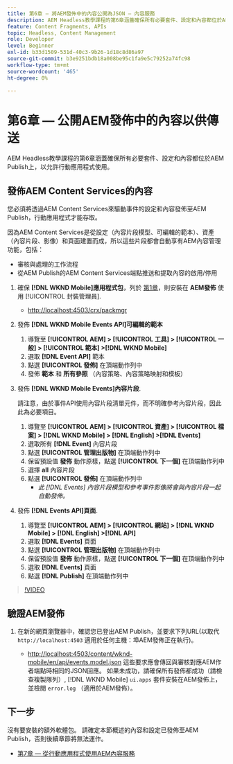 ```yaml
---
title: 第6章 — 將AEM發佈中的內容公開為JSON — 內容服務
description: AEM Headless教學課程的第6章涵蓋確保所有必要套件、設定和內容都位於AEM Publish上，以允許從行動應用程式使用。
feature: Content Fragments, APIs
topic: Headless, Content Management
role: Developer
level: Beginner
exl-id: b33d1509-531d-40c3-9b26-1d18c8d86a97
source-git-commit: b3e9251bdb18a008be95c1fa9e5c79252a74fc98
workflow-type: tm+mt
source-wordcount: '465'
ht-degree: 0%

---
```


# 第6章 — 公開AEM發佈中的內容以供傳送

AEM Headless教學課程的第6章涵蓋確保所有必要套件、設定和內容都位於AEM Publish上，以允許行動應用程式使用。

## 發佈AEM Content Services的內容

您必須將透過AEM Content Services來驅動事件的設定和內容發佈至AEM Publish，行動應用程式才能存取。

因為AEM Content Services是從設定（內容片段模型、可編輯的範本）、資產（內容片段、影像）和頁面建置而成，所以這些片段都會自動享有AEM內容管理功能，包括：

* 審核與處理的工作流程
* 從AEM Publish的AEM Content Services端點推送和提取內容的啟用/停用

1. 確保 **[!DNL WKND Mobile]應用程式包**，列於 [第1章](./chapter-1.md#wknd-mobile-application-packages)，則安裝在 **AEM發佈** 使用 [!UICONTROL 封裝管理員].
   * [http://localhost:4503/crx/packmgr](http://localhost:4503/crx/packmgr)

1. 發佈 **[!DNL WKND Mobile Events API]可編輯的範本**
   1. 導覽至 **[!UICONTROL AEM] > [!UICONTROL 工具] > [!UICONTROL 一般] > [!UICONTROL 範本] >[!DNL WKND Mobile]**
   1. 選取 **[!DNL Event API]** 範本
   1. 點選 **[!UICONTROL 發佈]** 在頂端動作列中
   1. 發佈 **範本** 和 **所有參照** （內容策略、內容策略映射和模板）

1. 發佈 **[!DNL WKND Mobile Events]內容片段**.

   請注意，由於事件API使用內容片段清單元件，而不明確參考內容片段，因此此為必要項目。

   1. 導覽至 **[!UICONTROL AEM] > [!UICONTROL 資產] > [!UICONTROL 檔案] > [!DNL WKND Mobile] > [!DNL English] >[!DNL Events]**
   1. 選取所有 **[!DNL Event]** 內容片段
   1. 點選 **[!UICONTROL 管理出版物]** 在頂端動作列中
   1. 保留預設值 **發佈** 動作原樣，點選 **[!UICONTROL 下一個]** 在頂端動作列中
   1. 選擇 **all** 內容片段
   1. 點選 **[!UICONTROL 發佈]** 在頂端動作列中
      * *此 [!DNL Events] 內容片段模型和參考事件影像將會與內容片段一起自動發佈。*

1. 發佈 **[!DNL Events API]頁面**.
   1. 導覽至 **[!UICONTROL AEM] > [!UICONTROL 網站] > [!DNL WKND Mobile] > [!DNL English] >[!DNL API]**
   1. 選取 **[!DNL Events]** 頁面
   1. 點選 **[!UICONTROL 管理出版物]** 在頂端動作列中
   1. 保留預設值 **發佈** 動作原樣，點選 **[!UICONTROL 下一個]** 在頂端動作列中
   1. 選取 **[!DNL Events]** 頁面
   1. 點選 **[!DNL Publish]** 在頂端動作列中

>[!VIDEO](https://video.tv.adobe.com/v/28343?quality=12&learn=on)

## 驗證AEM發佈

1. 在新的網頁瀏覽器中，確認您已登出AEM Publish，並要求下列URL(以取代 `http://localhost:4503` 適用於任何主機：埠AEM發佈正在執行)。

   * [http://localhost:4503/content/wknd-mobile/en/api/events.model.json](http://localhost:4503/content/wknd-mobile/en/api/events.model.tidy.json)
   這些要求應會傳回與審核對應AEM作者端點時相同的JSON回應。 如果未成功，請確保所有發佈都成功（請檢查複製隊列）, [!DNL WKND Mobile] `ui.apps` 套件安裝在AEM發佈上，並檢閱 `error.log` （適用於AEM發佈）。

## 下一步

沒有要安裝的額外軟體包。 請確定本節概述的內容和設定已發佈至AEM Publish，否則後續章節將無法運作。

* [第7章 — 從行動應用程式使用AEM內容服務](./chapter-7.md)
